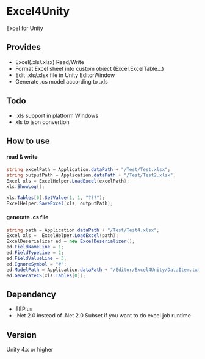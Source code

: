 # Excel4Unity
Excel for Unity


## Provides

* Excel(.xls/.xlsx) Read/Write
* Format Excel sheet into custom object (Excel,ExcelTable...)
* Edit .xls/.xlsx file in Unity EditorWindow
* Generate .cs model according to .xls

## Todo
* .xls support in platform Windows
* xls to json convertion


## How to use
#### read & write
``` c#
string excelPath = Application.dataPath + "/Test/Test.xlsx";
string outputPath = Application.dataPath + "/Test/Test2.xlsx";
Excel xls = ExcelHelper.LoadExcel(excelPath);
xls.ShowLog();

xls.Tables[0].SetValue(1, 1, "???");
ExcelHelper.SaveExcel(xls, outputPath);
```
#### generate .cs file
``` c#
string path = Application.dataPath + "/Test/Test4.xlsx";
Excel xls =  ExcelHelper.LoadExcel(path);
ExcelDeserializer ed = new ExcelDeserializer();
ed.FieldNameLine = 1;
ed.FieldTypeLine = 2;
ed.FieldValueLine = 3;
ed.IgnoreSymbol = "#";
ed.ModelPath = Application.dataPath + "/Editor/Excel4Unity/DataItem.txt";
ed.GenerateCS(xls.Tables[0]);
```
## Dependency

* EEPlus
* .Net 2.0 instead of .Net 2.0 Subset if you want to do excel job runtime

## Version

Unity 4.x or higher

